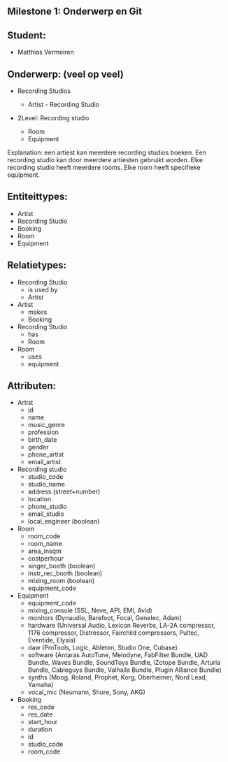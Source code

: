 Milestone 1: Onderwerp en Git
---

Student:
--------
- Matthias Vermeiren

Onderwerp: (veel op veel)
-------------------------
- Recording Studios
    - Artist - Recording Studio


- 2Level: Recording studio
    - Room
    - Equipment

Explanation: een artiest kan meerdere recording studios boeken.  Een recording studio kan door meerdere artiesten gebruikt worden.
Elke recording studio heeft meerdere rooms. Elke room heeft specifieke equipment.

Entiteittypes:
--------------
- Artist
- Recording Studio
- Booking
- Room
- Equipment

Relatietypes:
-------------

- Recording Studio
    - is used by
    - Artist
- Artist
    - makes
    - Booking
- Recording Studio
    - has
    - Room
- Room
    - uses
    - equipment

Attributen:
-----------

- Artist
    - id
    - name
    - music_genre
    - profession
    - birth_date
    - gender
    - phone_artist
    - email_artist
- Recording studio
    - studio_code
    - studio_name
    - address (street+number)
    - location
    - phone_studio
    - email_studio
    - local_engineer (boolean)
- Room
    - room_code
    - room_name
    - area_insqm
    - costperhour
    - singer_booth (boolean)
    - instr_rec_booth (boolean)
    - mixing_room (boolean)
    - equipment_code
- Equipment
    - equipment_code
    - mixing_console (SSL, Neve, API, EMI, Avid)
    - monitors (Dynaudio, Barefoot, Focal, Genelec, Adam)
    - hardware (Universal Audio, Lexicon Reverbs, LA-2A compressor, 1176 compressor, Distressor, Fairchild compressors, Pultec, Eventide, Elysia)
    - daw (ProTools, Logic, Ableton, Studio One, Cubase)
    - software (Antaras AutoTune, Melodyne, FabFilter Bundle, UAD Bundle, Waves  Bundle, SoundToys Bundle, iZotope Bundle, Arturia Bundle, Cableguys Bundle, Valhalla Bundle, Plugin Alliance Bundle)
    - synths (Moog, Roland, Prophet, Korg, Oberheimer, Nord Lead, Yamaha)
    - vocal_mic (Neumann, Shure, Sony, AKG)
- Booking
    - res_code
    - res_date
    - start_hour
    - duration
    - id
    - studio_code
    - room_code
